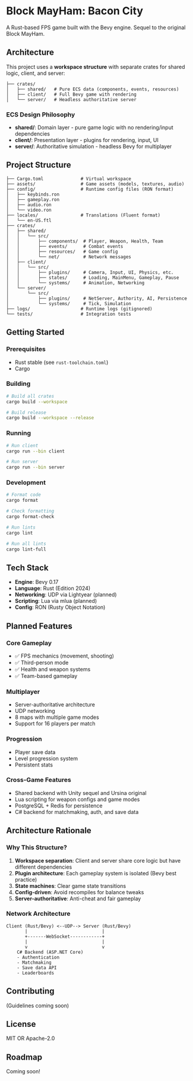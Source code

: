 # Block MayHam: Bacon City

A Rust-based FPS game built with the Bevy engine. Sequel to the original Block MayHam.

## Architecture

This project uses a **workspace structure** with separate crates for shared logic, client, and server:

```
├── crates/
│   ├── shared/   # Pure ECS data (components, events, resources)
│   ├── client/   # Full Bevy game with rendering
│   └── server/   # Headless authoritative server
```

### ECS Design Philosophy

- **shared/**: Domain layer - pure game logic with no rendering/input dependencies
- **client/**: Presentation layer - plugins for rendering, input, UI
- **server/**: Authoritative simulation - headless Bevy for multiplayer

## Project Structure

```
├── Cargo.toml              # Virtual workspace
├── assets/                 # Game assets (models, textures, audio)
├── config/                 # Runtime config files (RON format)
│   ├── keybinds.ron
│   ├── gameplay.ron
│   ├── audio.ron
│   └── video.ron
├── locales/                # Translations (Fluent format)
│   └── en-US.ftl
├── crates/
│   ├── shared/
│   │   └── src/
│   │       ├── components/  # Player, Weapon, Health, Team
│   │       ├── events/      # Combat events
│   │       ├── resources/   # Game config
│   │       └── net/         # Network messages
│   ├── client/
│   │   └── src/
│   │       ├── plugins/     # Camera, Input, UI, Physics, etc.
│   │       ├── states/      # Loading, MainMenu, Gameplay, Pause
│   │       └── systems/     # Animation, Networking
│   └── server/
│       └── src/
│           ├── plugins/     # NetServer, Authority, AI, Persistence
│           └── systems/     # Tick, Simulation
├── logs/                   # Runtime logs (gitignored)
└── tests/                  # Integration tests

```

## Getting Started

### Prerequisites

- Rust stable (see `rust-toolchain.toml`)
- Cargo

### Building

```bash
# Build all crates
cargo build --workspace

# Build release
cargo build --workspace --release
```

### Running

```bash
# Run client
cargo run --bin client

# Run server
cargo run --bin server
```

### Development

```bash
# Format code
cargo format

# Check formatting
cargo format-check

# Run lints
cargo lint

# Run all lints
cargo lint-full
```

## Tech Stack

- **Engine**: Bevy 0.17
- **Language**: Rust (Edition 2024)
- **Networking**: UDP via Lightyear (planned)
- **Scripting**: Lua via mlua (planned)
- **Config**: RON (Rusty Object Notation)

## Planned Features

### Core Gameplay
- ✅ FPS mechanics (movement, shooting)
- ✅ Third-person mode
- ✅ Health and weapon systems
- ✅ Team-based gameplay

### Multiplayer
- Server-authoritative architecture
- UDP networking
- 8 maps with multiple game modes
- Support for 16 players per match

### Progression
- Player save data
- Level progression system
- Persistent stats

### Cross-Game Features
- Shared backend with Unity sequel and Ursina original
- Lua scripting for weapon configs and game modes
- PostgreSQL + Redis for persistence
- C# backend for matchmaking, auth, and save data

## Architecture Rationale

### Why This Structure?

1. **Workspace separation**: Client and server share core logic but have different dependencies
2. **Plugin architecture**: Each gameplay system is isolated (Bevy best practice)
3. **State machines**: Clear game state transitions
4. **Config-driven**: Avoid recompiles for balance tweaks
5. **Server-authoritative**: Anti-cheat and fair gameplay

### Network Architecture

```
Client (Rust/Bevy) <--UDP--> Server (Rust/Bevy)
       |                            |
       +-------WebSocket------------+
       |                            |
       v                            v
    C# Backend (ASP.NET Core)
    - Authentication
    - Matchmaking
    - Save data API
    - Leaderboards
```

## Contributing

(Guidelines coming soon)

## License

MIT OR Apache-2.0

## Roadmap

Coming soon!
